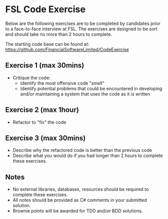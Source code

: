 FSL Code Exercise
=================

Below are the following exercises are to be completed by candidates prior to a 
face-to-face interview at FSL.  The exercises are designed to be sort and 
should take no more than 2 hours to complete.

The starting code base can be found at:
https://github.com/FinancialSoftwareLimited/CodeExercise


Exercise 1 (max 30mins)
----------
- Critique the code:
  - Identify the most offensive code "smell"
  - Identify potential problems that could be encountered in developing and/or 
    maintaining a system that uses the code as it is written

Exercise 2 (max 1hour)
----------
- Refactor to "fix" the code

Exercise 3 (max 30mins)
----------
- Describe why the refactored code is better than the previous code
- Describe what you would do if you had longer than 2 hours to complete these 
exercises.


Notes
-----
- No external libraries, databases, resources should be required to complete 
  these exercises.
- All notes should be provided as C# comments in your submitted solution.
- Brownie points will be awarded for TDD and/or BDD solutions.
